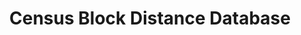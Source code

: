 ---
contributors:
- NBER
description: 'Census Block Distances are great-circle distances calculated using the
  Haversine formula based on internal points in the geographic area.


  Census Blocks are from Census 2000 SF1 and Census 2010 SF1 files. Census Blocks
  "are statistical areas bounded by visible features, such as streets, roads, streams,
  and railroad tracks, and by nonvisible boundaries, such as selected property lines
  and city, township, school district, and county limits and short line-of-sight extensions
  of streets and roads."'
last_edit: Mon, 19 Jun 2023 16:46:30 GMT
location: https://www.nber.org/research/data/block-distance-database
maintained_by: data@nber.org
open_access: 'TRUE'
slug: census_block_distance
tags:
- population
- geography
title: Census Block Distance Database
uuid: 5e6dc621-57a3-4374-b558-8b7c8ca3e252
versioning: 'FALSE'
---